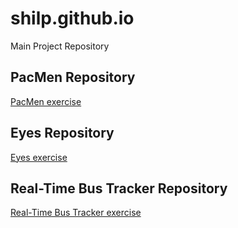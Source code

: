 # shilp.github.io
Main Project Repository

## PacMen Repository
<a href="https://shilrj.github.io/PacMen-Exercise-"> PacMen exercise </a>

## Eyes Repository
<a href="https://github.com/shilrj/eyes"> Eyes exercise </a>

## Real-Time Bus Tracker Repository
<a href="https://shilrj.github.io/Real-Time-Bus-Tracker"> Real-Time Bus Tracker exercise </a>
